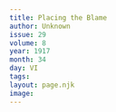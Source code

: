 ```yaml
---
title: Placing the Blame
author: Unknown
issue: 29
volume: 8
year: 1917
month: 34
day: VI
tags:
layout: page.njk
image:
---
```





